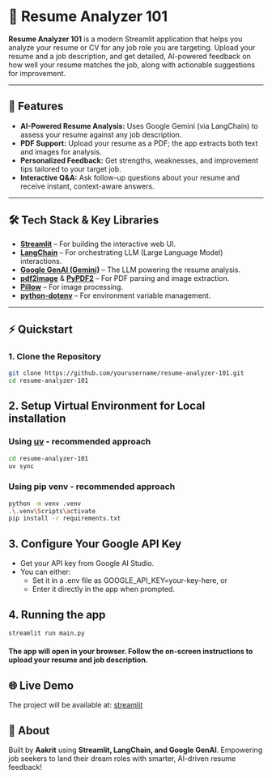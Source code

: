# 📄 Resume Analyzer 101

**Resume Analyzer 101** is a modern Streamlit application that helps you analyze your resume or CV for any job role you are targeting. Upload your resume and a job description, and get detailed, AI-powered feedback on how well your resume matches the job, along with actionable suggestions for improvement.

---

## 🚀 Features

- **AI-Powered Resume Analysis:** Uses Google Gemini (via LangChain) to assess your resume against any job description.
- **PDF Support:** Upload your resume as a PDF; the app extracts both text and images for analysis.
- **Personalized Feedback:** Get strengths, weaknesses, and improvement tips tailored to your target job.
- **Interactive Q&A:** Ask follow-up questions about your resume and receive instant, context-aware answers.

---

## 🛠️ Tech Stack & Key Libraries

- [**Streamlit**](https://streamlit.io/) – For building the interactive web UI.
- [**LangChain**](https://python.langchain.com/) – For orchestrating LLM (Large Language Model) interactions.
- [**Google GenAI (Gemini)**](https://ai.google.dev/) – The LLM powering the resume analysis.
- [**pdf2image**](https://github.com/Belval/pdf2image) & [**PyPDF2**](https://pypdf2.readthedocs.io/) – For PDF parsing and image extraction.
- [**Pillow**](https://python-pillow.org/) – For image processing.
- [**python-dotenv**](https://pypi.org/project/python-dotenv/) – For environment variable management.

---

## ⚡ Quickstart

### 1. Clone the Repository

```bash
git clone https://github.com/yourusername/resume-analyzer-101.git
cd resume-analyzer-101
```

## 2. Setup Virtual Environment for Local installation

### Using [uv](https://docs.astral.sh/uv/) - recommended approach
```bash
cd resume-analyzer-101
uv sync
```

### Using pip venv - recommended approach
```bash
python -m venv .venv
.\.venv\Scripts\activate
pip install -r requirements.txt
```

## 3. Configure Your Google API Key
- Get your API key from Google AI Studio.
- You can either:
    - Set it in a .env file as GOOGLE_API_KEY=your-key-here, or
    - Enter it directly in the app when prompted.

## 4. Running the app

```bash
streamlit run main.py
```

#### The app will open in your browser. Follow the on-screen instructions to upload your resume and job description.

## 🌐 Live Demo

The project will be available at:
[streamlit](resume-analyzer-101.streamlit.app)

## 📢 About
Built by **Aakrit** using **Streamlit, LangChain, and Google GenAI**.
Empowering job seekers to land their dream roles with smarter, AI-driven resume feedback!



